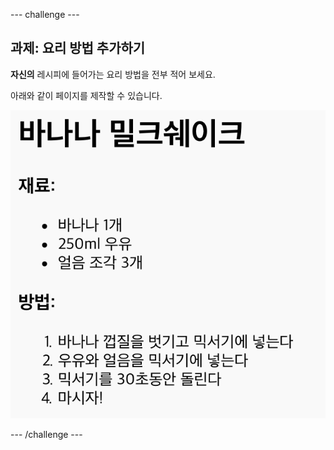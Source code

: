\--- challenge \---

## 과제: 요리 방법 추가하기

**자신의** 레시피에 들어가는 요리 방법을 전부 적어 보세요.

아래와 같이 페이지를 제작할 수 있습니다.

![스크린샷](images/recipe-more-method.png)

\--- /challenge \---